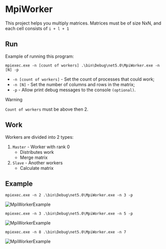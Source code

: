 # MpiWorker
This project helps you multiply matrices. Matrices must be of size NxN, and each cell consists of ```i + l + 1```

## Run
Example of running this program:
```
mpiexec.exe -n [count of workers] .\bin\Debug\net5.0\MpiWorker.exe -n [N] -p
```
* ```-n [count of workers]``` - Set the count of processes that could work;
* ```-n [N]``` - Set the number of columns and rows in the matrix;
* ```-p``` - Allow print debug messages to the console ```(optional)```.

> [!WARNING]
> ```Count of workers``` must be above then 2.

## Work
Workers are divided into 2 types:
1. ```Master``` - Worker with rank 0
    - Distributes work
    - Merge matrix
2. ```Slave``` - Another workers
    - Calculate matrix

## Example
```
mpiexec.exe -n 2 .\bin\Debug\net5.0\MpiWorker.exe -n 3 -p
```
![MpiWorkerExample](https://github.com/user-attachments/assets/ca826e28-f177-439e-b38a-86bf51f34f00)

```
mpiexec.exe -n 3 .\bin\Debug\net5.0\MpiWorker.exe -n 5 -p
```
![MpiWorkerExample](https://github.com/user-attachments/assets/b964a1bc-519f-4fd3-9290-e21d750181db)

```
mpiexec.exe -n 8 .\bin\Debug\net5.0\MpiWorker.exe -n 7
```
![MpiWorkerExample](https://github.com/user-attachments/assets/ab896332-0a1b-4572-8c12-1029c40065da)

